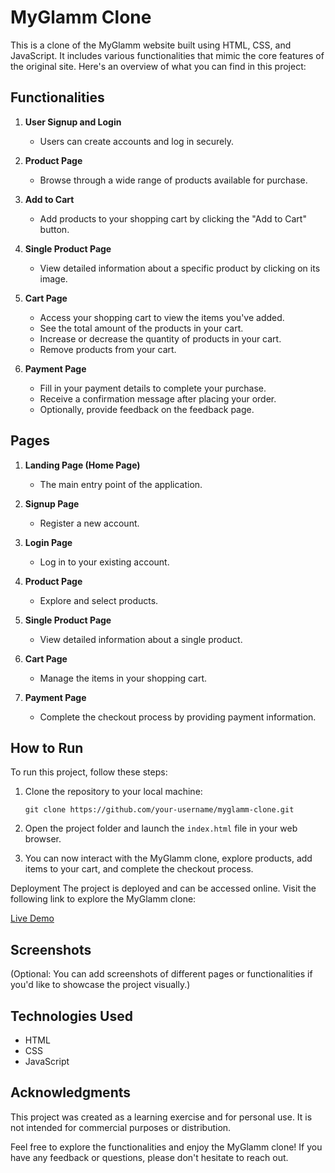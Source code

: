 # MyGlamm Clone

This is a clone of the MyGlamm website built using HTML, CSS, and JavaScript. It includes various functionalities that mimic the core features of the original site. Here's an overview of what you can find in this project:

## Functionalities

1. **User Signup and Login**
   - Users can create accounts and log in securely.

2. **Product Page**
   - Browse through a wide range of products available for purchase.

3. **Add to Cart**
   - Add products to your shopping cart by clicking the "Add to Cart" button.

4. **Single Product Page**
   - View detailed information about a specific product by clicking on its image.

5. **Cart Page**
   - Access your shopping cart to view the items you've added.
   - See the total amount of the products in your cart.
   - Increase or decrease the quantity of products in your cart.
   - Remove products from your cart.

6. **Payment Page**
   - Fill in your payment details to complete your purchase.
   - Receive a confirmation message after placing your order.
   - Optionally, provide feedback on the feedback page.

## Pages

1. **Landing Page (Home Page)**
   - The main entry point of the application.

2. **Signup Page**
   - Register a new account.

3. **Login Page**
   - Log in to your existing account.

4. **Product Page**
   - Explore and select products.

5. **Single Product Page**
   - View detailed information about a single product.

6. **Cart Page**
   - Manage the items in your shopping cart.

7. **Payment Page**
   - Complete the checkout process by providing payment information.

## How to Run

To run this project, follow these steps:

1. Clone the repository to your local machine:

   ```shell
   git clone https://github.com/your-username/myglamm-clone.git
   ```

2. Open the project folder and launch the `index.html` file in your web browser.

3. You can now interact with the MyGlamm clone, explore products, add items to your cart, and complete the checkout process.

Deployment
The project is deployed and can be accessed online. Visit the following link to explore the MyGlamm clone:

[Live Demo](https://incomparable-souffle-e17553.netlify.app/)

## Screenshots

(Optional: You can add screenshots of different pages or functionalities if you'd like to showcase the project visually.)

## Technologies Used

- HTML
- CSS
- JavaScript

## Acknowledgments

This project was created as a learning exercise and for personal use. It is not intended for commercial purposes or distribution.

Feel free to explore the functionalities and enjoy the MyGlamm clone! If you have any feedback or questions, please don't hesitate to reach out.
